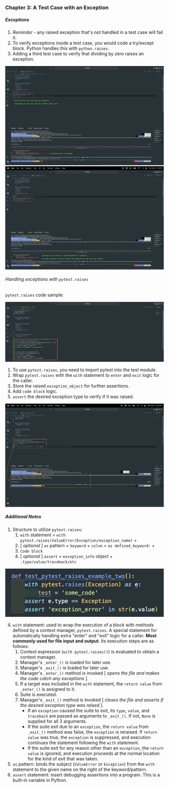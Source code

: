 ### Chapter 3: A Test Case with an Exception

##### Exceptions

1. _Reminder_ -  any raised exception that's not handled in a test case will fail it.
2. To verify exceptions inside a test case, you would code a try/except block. Python handles this with `python.raises`.
3. Adding a third test case to verify that dividing by zero raises an exception.

![](../img/pytest_8.png)
![](../img/pytest_9.png)
<br>

###### Handling exceptions with `pytest.raises`

`pytest.raises` code sample:

![](../img/pytest_10.png)
<br>

1. To use `pytest.raises`, you need to import pytest into the test module.
2. Wrap `pytest.raises` with the `with` statement to `enter` and `exit` logic for the caller.
3. Store the raised `exception_object` for further assertions.
4. Add `code block` logic.
5. `assert` the desired exception type to verify if it was raised.

![](../img/pytest_12.png)
<br>

##### Additional Notes

1. Structure to utilize `pytest.raises`: 
   1. `with` statement = `with pytest.raises(ValueError/Exception/exception_name)` +
   2. [ _optional_ ] `as` pattern + `keyword` + `colon`  = `as defined_keyword:` +
   3. `Code block`
   4. [ _optional_ ] `assert` + `exception_info` object + `.type/value/traceback/etc`

![](../img/pytest_11.png)

4. `with` statement: used to wrap the execution of a block with methods defined by a context manager, `pytest.raises`. A special statement for automatically handling extra "enter" and "exit" logic for a caller. **Most commonly used for file input and output**. Its execution steps are as follows:
   1. Context expression (`with pytest.raises()`) is evaluated to obtain a context manager.
   2. Manager's `_enter_()` is loaded for later use.
   3. Manager's `_exit_()` is loaded for later use.
   4. Manager's `_enter_()` method is invoked [ _opens the file and makes the code catch any exceptions_ ].
   5. If a target was included in the `with` statement, the `return value` from `_enter_()` is assigned to it.
   6. Suite is executed.
   7. Manager's `_exit_()` method is invoked [ _closes the file and asserts if the desired exception type was raised_ ].
      - If an `exception` caused the suite to exit, its `type`, `value`, and `traceback` are passed as arguments to `_exit_()`. If not, `None` is supplied for all 3 arguments. 
      - If the suite exit due to an `exception`, the `return value` from `_exit_()` method was false, the `exception` is reraised. If `return value` was true, the `exception` is suppressed, and execution continues the statement following the `with` statement.
      - If the suite exit for any reason other than an `exception`, the `return value` is ignored, and execution proceeds at the normal location for the kind of exit that was taken.
5. `as` pattern: binds the subject (`ValueError` or `Exception`) from the `with` statement to the given name on the right of the keyword/pattern.
6. `assert` statement: insert debugging assertions into a program. This is a built-in variable in Python. 
